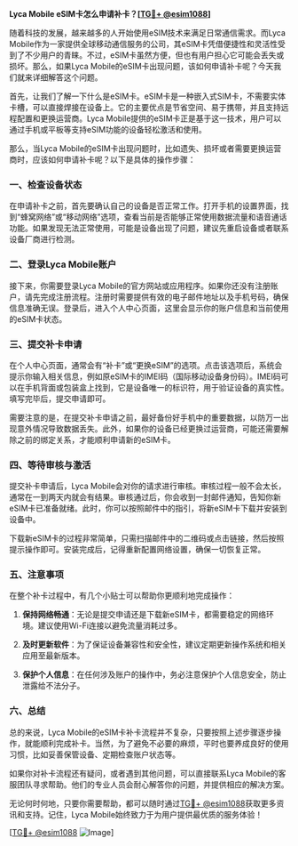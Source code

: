 **Lyca Mobile eSIM卡怎么申请补卡？[[TG💪+ @esim1088](https://t.me/s/esim1088)]**

随着科技的发展，越来越多的人开始使用eSIM技术来满足日常通信需求。而Lyca Mobile作为一家提供全球移动通信服务的公司，其eSIM卡凭借便捷性和灵活性受到了不少用户的青睐。不过，eSIM卡虽然方便，但也有用户担心它可能会丢失或损坏。那么，如果Lyca Mobile的eSIM卡出现问题，该如何申请补卡呢？今天我们就来详细解答这个问题。

首先，让我们了解一下什么是eSIM卡。eSIM卡是一种嵌入式SIM卡，不需要实体卡槽，可以直接焊接在设备上。它的主要优点是节省空间、易于携带，并且支持远程配置和更换运营商。Lyca Mobile提供的eSIM卡正是基于这一技术，用户可以通过手机或平板等支持eSIM功能的设备轻松激活和使用。

那么，当Lyca Mobile的eSIM卡出现问题时，比如遗失、损坏或者需要更换运营商时，应该如何申请补卡呢？以下是具体的操作步骤：

### 一、检查设备状态

在申请补卡之前，首先要确认自己的设备是否正常工作。打开手机的设置界面，找到“蜂窝网络”或“移动网络”选项，查看当前是否能够正常使用数据流量和语音通话功能。如果发现无法正常使用，可能是设备出现了问题，建议先重启设备或者联系设备厂商进行检测。

### 二、登录Lyca Mobile账户

接下来，你需要登录Lyca Mobile的官方网站或应用程序。如果你还没有注册账户，请先完成注册流程。注册时需要提供有效的电子邮件地址以及手机号码，确保信息准确无误。登录后，进入个人中心页面，这里会显示你的账户信息和当前使用的eSIM卡状态。

### 三、提交补卡申请

在个人中心页面，通常会有“补卡”或“更换eSIM”的选项。点击该选项后，系统会提示你输入相关信息，例如原eSIM卡的IMEI码（国际移动设备身份码）。IMEI码可以在手机背面或包装盒上找到，它是设备唯一的标识符，用于验证设备的真实性。填写完毕后，提交申请即可。

需要注意的是，在提交补卡申请之前，最好备份好手机中的重要数据，以防万一出现意外情况导致数据丢失。此外，如果你的设备已经更换过运营商，可能还需要解除之前的绑定关系，才能顺利申请新的eSIM卡。

### 四、等待审核与激活

提交补卡申请后，Lyca Mobile会对你的请求进行审核。审核过程一般不会太长，通常在一到两天内就会有结果。审核通过后，你会收到一封邮件通知，告知你新eSIM卡已准备就绪。此时，你可以按照邮件中的指引，将新eSIM卡下载并安装到设备中。

下载新eSIM卡的过程非常简单，只需扫描邮件中的二维码或点击链接，然后按照提示操作即可。安装完成后，记得重新配置网络设置，确保一切恢复正常。

### 五、注意事项

在整个补卡过程中，有几个小贴士可以帮助你更顺利地完成操作：

1. **保持网络畅通**：无论是提交申请还是下载新eSIM卡，都需要稳定的网络环境。建议使用Wi-Fi连接以避免流量消耗过多。
   
2. **及时更新软件**：为了保证设备兼容性和安全性，建议定期更新操作系统和相关应用至最新版本。

3. **保护个人信息**：在任何涉及账户的操作中，务必注意保护个人信息安全，防止泄露给不法分子。

### 六、总结

总的来说，Lyca Mobile的eSIM卡补卡流程并不复杂，只要按照上述步骤逐步操作，就能顺利完成补卡。当然，为了避免不必要的麻烦，平时也要养成良好的使用习惯，比如妥善保管设备、定期检查账户状态等。

如果你对补卡流程还有疑问，或者遇到其他问题，可以直接联系Lyca Mobile的客服团队寻求帮助。他们的专业人员会耐心解答你的问题，并提供相应的解决方案。

无论何时何地，只要你需要帮助，都可以随时通过[TG💪+ @esim1088](https://t.me/s/esim1088)获取更多资讯和支持。记住，Lyca Mobile始终致力于为用户提供最优质的服务体验！

[[TG💪+ @esim1088](https://t.me/s/esim1088) ![Image](https://i.postimg.cc/4NQfJmqS/Snipaste-2025-05-13-00-14-12.png)]